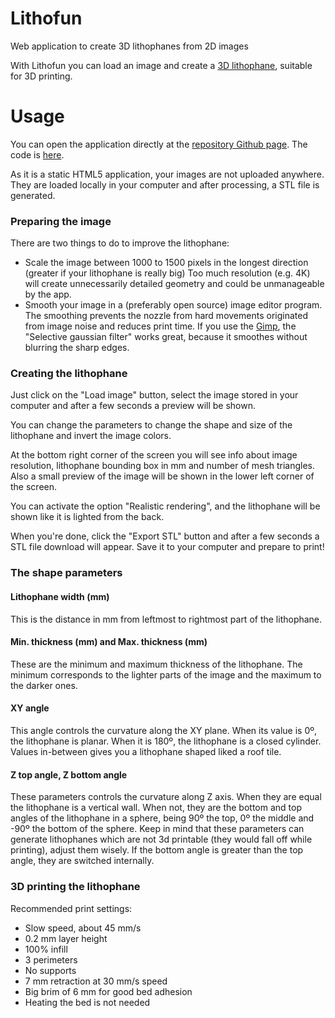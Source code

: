 # Lithofun

Web application to create 3D lithophanes from 2D images

With Lithofun you can load an image and create a [3D lithophane](https://en.wikipedia.org/wiki/Lithophane), suitable for 3D printing.

# Usage

You can open the application directly at the  [repository Github page](https://yomboprime.github.io/lithofun/lithofun.html). The code is [here](https://github.com/yomboprime/lithofun).

As it is a static HTML5 application, your images are not uploaded anywhere. They are loaded locally in your computer and after processing, a STL file is generated.

### Preparing the image

There are two things to do to improve the lithophane:

 - Scale the image between 1000 to 1500 pixels in the longest direction (greater if your lithophane is really big) Too much resolution (e.g. 4K) will create unnecessarily detailed geometry and could be unmanageable by the app.
 - Smooth your image in a (preferably open source) image editor program. The smoothing prevents the nozzle from hard movements originated from image noise and reduces print time. If you use the [Gimp](https://www.gimp.org/), the "Selective gaussian filter" works great, because it smoothes without blurring the sharp edges.

### Creating the lithophane

Just click on the "Load image" button, select the image stored in your computer and after a few seconds a preview will be shown.

You can change the parameters to change the shape and size of the lithophane and invert the image colors.

At the bottom right corner of the screen you will see info about image resolution, lithophane bounding box in mm and number of mesh triangles. Also a small preview of the image will be shown in the lower left corner of the screen.

You can activate the option "Realistic rendering", and the lithophane will be shown like it is lighted from the back.

When you're done, click the "Export STL" button and after a few seconds a STL file download will appear. Save it to your computer and prepare to print!

### The shape parameters

#### Lithophane width (mm)

This is the distance in mm from leftmost to rightmost part of the lithophane.

#### Min. thickness (mm) and Max. thickness (mm)

These are the minimum and maximum thickness of the lithophane. The minimum corresponds to the lighter parts of the image and the maximum to the darker ones.

#### XY angle

This angle controls the curvature along the XY plane. When its value is 0º, the lithophane is planar. When it is 180º, the lithophane is a closed cylinder. Values in-between gives you a lithophane shaped liked a roof tile.

#### Z top angle, Z bottom angle

These parameters controls the curvature along Z axis. When they are equal the lithophane is a vertical wall. When not, they are the bottom and top angles of the lithophane in a sphere, being 90º the top, 0º the middle and -90º the bottom of the sphere. Keep in mind that these parameters can generate lithophanes which are not 3d printable (they would fall off while printing), adjust them wisely. If the bottom angle is greater than the top angle, they are switched internally.

### 3D printing the lithophane

Recommended print settings:

 - Slow speed, about 45 mm/s
 - 0.2 mm layer height
 - 100% infill
 - 3 perimeters
 - No supports
 - 7 mm retraction at 30 mm/s speed
 - Big brim of 6 mm for good bed adhesion
 - Heating the bed is not needed
